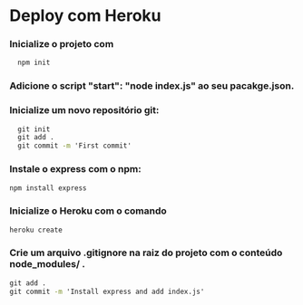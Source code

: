# Deploy com Heroku

### Inicialize o projeto com 
```cmd
  npm init
```
### Adicione o script "start": "node index.js" ao seu pacakge.json.

### Inicialize um novo repositório git:

```cmd
  git init
  git add .
  git commit -m 'First commit'
```
### Instale o express com o npm:

```cmd
npm install express
```

### Inicialize o Heroku com o comando 

```cmd
heroku create
```

### Crie um arquivo .gitignore na raiz do projeto com o conteúdo node_modules/ .

```cmd
git add .
git commit -m 'Install express and add index.js'
```